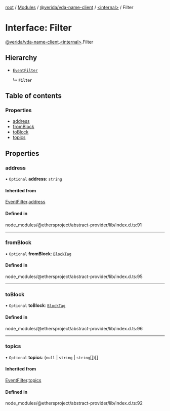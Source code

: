 [root](../README.md) / [Modules](../modules.md) / [@verida/vda-name-client](../modules/verida_vda_name_client.md) / [<internal\>](../modules/verida_vda_name_client._internal_.md) / Filter

# Interface: Filter

[@verida/vda-name-client](../modules/verida_vda_name_client.md).[<internal\>](../modules/verida_vda_name_client._internal_.md).Filter

## Hierarchy

- [`EventFilter`](verida_vda_name_client._internal_.EventFilter.md)

  ↳ **`Filter`**

## Table of contents

### Properties

- [address](verida_vda_name_client._internal_.Filter.md#address)
- [fromBlock](verida_vda_name_client._internal_.Filter.md#fromblock)
- [toBlock](verida_vda_name_client._internal_.Filter.md#toblock)
- [topics](verida_vda_name_client._internal_.Filter.md#topics)

## Properties

### address

• `Optional` **address**: `string`

#### Inherited from

[EventFilter](verida_vda_name_client._internal_.EventFilter.md).[address](verida_vda_name_client._internal_.EventFilter.md#address)

#### Defined in

node_modules/@ethersproject/abstract-provider/lib/index.d.ts:91

___

### fromBlock

• `Optional` **fromBlock**: [`BlockTag`](../modules/verida_vda_name_client._internal_.md#blocktag)

#### Defined in

node_modules/@ethersproject/abstract-provider/lib/index.d.ts:95

___

### toBlock

• `Optional` **toBlock**: [`BlockTag`](../modules/verida_vda_name_client._internal_.md#blocktag)

#### Defined in

node_modules/@ethersproject/abstract-provider/lib/index.d.ts:96

___

### topics

• `Optional` **topics**: (``null`` \| `string` \| `string`[])[]

#### Inherited from

[EventFilter](verida_vda_name_client._internal_.EventFilter.md).[topics](verida_vda_name_client._internal_.EventFilter.md#topics)

#### Defined in

node_modules/@ethersproject/abstract-provider/lib/index.d.ts:92
